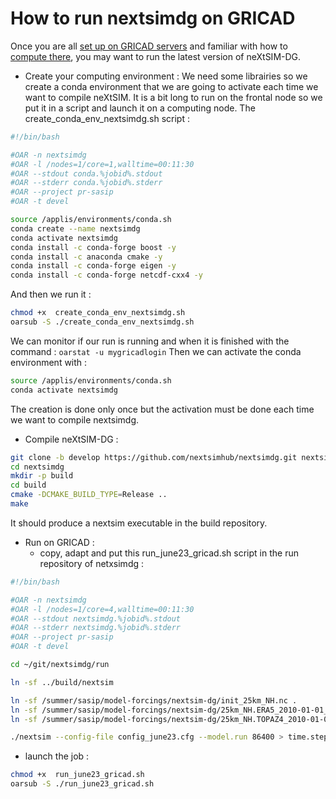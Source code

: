 # How to run nextsimdg on GRICAD

Once you are all [set up on GRICAD servers](https://github.com/sasip-climate/catalog-shared-data-SASIP/blob/main/gricad.md) and familiar with how to [compute there](https://github.com/sasip-climate/GRICAD-usage/blob/main/compute_GRICAD.md), you may want to run the latest version of neXtSIM-DG.

- Create your computing environment :
We need some librairies so we create a conda environment that we are going to activate each time we want to compile neXtSIM. It is a bit long to run on the frontal node so we put it in a script and launch it on a computing node. The create_conda_env_nextsimdg.sh script :

```bash
#!/bin/bash

#OAR -n nextsimdg
#OAR -l /nodes=1/core=1,walltime=00:11:30
#OAR --stdout conda.%jobid%.stdout
#OAR --stderr conda.%jobid%.stderr
#OAR --project pr-sasip
#OAR -t devel

source /applis/environments/conda.sh
conda create --name nextsimdg
conda activate nextsimdg
conda install -c conda-forge boost -y
conda install -c anaconda cmake -y
conda install -c conda-forge eigen -y
conda install -c conda-forge netcdf-cxx4 -y
```

And then we run it :
```bash
chmod +x  create_conda_env_nextsimdg.sh
oarsub -S ./create_conda_env_nextsimdg.sh
```

We can monitor if our run is running and when it is finished with the command : ```oarstat -u mygricadlogin```
Then we can activate the conda environment with :

```bash
source /applis/environments/conda.sh
conda activate nextsimdg
```

The creation is done only once but the activation must be done each time we want to compile nextsimdg.



- Compile neXtSIM-DG :

```bash
git clone -b develop https://github.com/nextsimhub/nextsimdg.git nextsimdg
cd nextsimdg
mkdir -p build
cd build
cmake -DCMAKE_BUILD_TYPE=Release ..
make
```

It should produce a nextsim executable in the build repository.

- Run on GRICAD :
  - copy, adapt and put this run_june23_gricad.sh script in the run repository of netxsimdg :
 
```bash
#!/bin/bash

#OAR -n nextsimdg
#OAR -l /nodes=1/core=4,walltime=00:11:30
#OAR --stdout nextsimdg.%jobid%.stdout
#OAR --stderr nextsimdg.%jobid%.stderr
#OAR --project pr-sasip
#OAR -t devel

cd ~/git/nextsimdg/run

ln -sf ../build/nextsim

ln -sf /summer/sasip/model-forcings/nextsim-dg/init_25km_NH.nc .
ln -sf /summer/sasip/model-forcings/nextsim-dg/25km_NH.ERA5_2010-01-01_2011-01-01.nc .
ln -sf /summer/sasip/model-forcings/nextsim-dg/25km_NH.TOPAZ4_2010-01-01_2011-01-01.nc .

./nextsim --config-file config_june23.cfg --model.run 86400 > time.step
```
   - launch the job :

```bash
chmod +x  run_june23_gricad.sh
oarsub -S ./run_june23_gricad.sh
```
